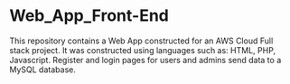 # Web_App_Front-End
This repository contains a Web App constructed for an AWS Cloud Full stack project.
It was constructed using languages such as: HTML, PHP, Javascript.
Register and login pages for users and admins send data to a MySQL database.

